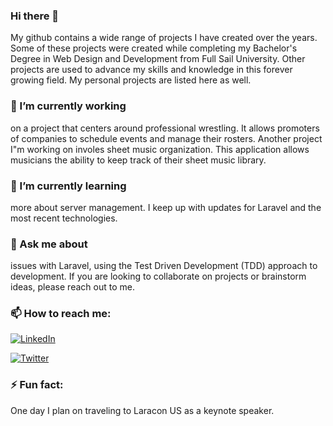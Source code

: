 ### Hi there 👋

My github contains a wide range of projects I have created over the years. Some of these projects were created while completing my Bachelor's Degree in Web Design and Development from Full Sail University. Other projects are used to advance my skills and knowledge in this forever growing field. My personal projects are listed here as well.

### 🔭 I’m currently working

on a project that centers around professional wrestling. It allows promoters of companies to schedule events and manage their rosters. Another project I"m working on involes sheet music organization. This application allows musicians the ability to keep track of their sheet music library.

### 🌱 I’m currently learning

more about server management. I keep up with updates for Laravel and the most recent technologies.

### 💬 Ask me about

issues with Laravel, using the Test Driven Development (TDD) approach to development. If you are looking to collaborate on projects or brainstorm ideas, please reach out to me.

### 📫 How to reach me:

[<img src="https://raw.githubusercontent.com/jeffreydavidson/jeffreydavidson/badges/social/linkedIn.svg" alt="LinkedIn" style="max-width:100%;">](https://www.linkedin.com/in/jeffrey-davidson-8176205a)

[<img src="https://raw.githubusercontent.com/jeffreydavidson/jeffreydavidson/badges/social/twitter.svg" alt="Twitter" style="max-width:100%;">](https://twitter.com/jdavidsonwebdev)

### ⚡ Fun fact:

One day I plan on traveling to Laracon US as a keynote speaker.
